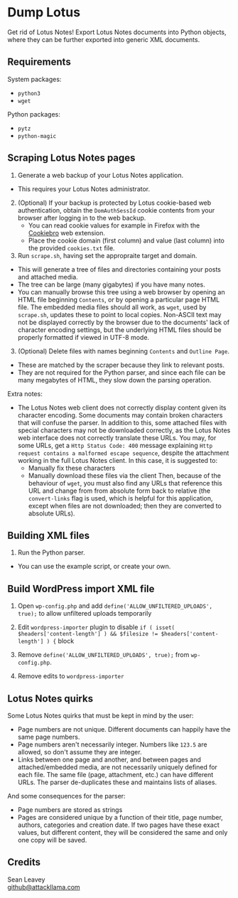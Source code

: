 # Dump Lotus
Get rid of Lotus Notes! Export Lotus Notes documents into Python objects,
where they can be further exported into generic XML documents.

## Requirements
System packages:
  - `python3`
  - `wget`

Python packages:
  - `pytz`
  - `python-magic`

## Scraping Lotus Notes pages
1. Generate a web backup of your Lotus Notes application.
  - This requires your Lotus Notes administrator.
2. (Optional) If your backup is protected by Lotus cookie-based web authentication, obtain the
    `DomAuthSessId` cookie contents from your browser after logging in to the web backup.
      - You can read cookie values for example in Firefox with the [Cookiebro](https://nodetics.com/cookiebro/)
        web extension.
      - Place the cookie domain (first column) and value (last column) into the provided `cookies.txt` file.
2. Run `scrape.sh`, having set the appropraite target and domain.
  - This will generate a tree of files and directories containing your posts and attached media.
  - The tree can be large (many gigabytes) if you have many notes.
  - You can manually browse this tree using a web browser by opening an HTML file beginning `Contents`,
    or by opening a particular page HTML file. The embedded media files should all work, as `wget`,
    used by `scrape.sh`, updates these to point to local copies. Non-ASCII text may not be displayed
    correctly by the browser due to the documents' lack of character encoding settings, but the
    underlying HTML files should be properly formatted if viewed in UTF-8 mode.
3. (Optional) Delete files with names beginning `Contents` and `Outline Page`.
  - These are matched by the scraper because they link to relevant posts.
  - They are not required for the Python parser, and since each file can be many megabytes of HTML,
    they slow down the parsing operation.

Extra notes:
  - The Lotus Notes web client does not correctly display content given its character encoding. Some
    documents may contain broken characters that will confuse the parser. In addition to this, some
    attached files with special characters may not be downloaded correctly, as the Lotus Notes web interface
    does not correctly translate these URLs. You may, for some URLs, get a `Http Status Code: 400` message
    explaining `Http request contains a malformed escape sequence`, despite the attachment working in the
    full Lotus Notes client. In this case, it is suggested to:
      - Manually fix these characters
      - Manually download these files via the client
    Then, because of the behaviour of `wget`, you must also find any URLs that reference this
    URL and change from from absolute form back to relative (the `convert-links` flag is used, which is
    helpful for this application, except when files are not downloaded; then they are converted to absolute
    URLs).

## Building XML files
1. Run the Python parser.
  - You can use the example script, or create your own.

## Build WordPress import XML file
1. Open `wp-config.php` and add `define('ALLOW_UNFILTERED_UPLOADS', true);` to allow unfiltered uploads
   temporarily
2. Edit `wordpress-importer` plugin to disable `if ( isset( $headers['content-length'] ) && $filesize != $headers['content-length'] ) {` block

9. Remove `define('ALLOW_UNFILTERED_UPLOADS', true);` from `wp-config.php`.
10. Remove edits to `wordpress-importer`

## Lotus Notes quirks
Some Lotus Notes quirks that must be kept in mind by the user:
  - Page numbers are not unique. Different documents can happily have the same page numbers.
  - Page numbers aren't necessarily integer. Numbers like `123.5` are allowed, so don't assume they are
    integer.
  - Links between one page and another, and between pages and attached/embedded media, are not necessarily
    uniquely defined for each file. The same file (page, attachment, etc.) can have different URLs. The
    parser de-duplicates these and maintains lists of aliases.

And some consequences for the parser:
  - Page numbers are stored as strings
  - Pages are considered unique by a function of their title, page number, authors, categories and creation
    date. If two pages have these exact values, but different content, they will be considered the same
    and only one copy will be saved.

## Credits
Sean Leavey  
<github@attackllama.com>